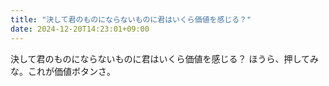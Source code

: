 ```yaml
---
title: "決して君のものにならないものに君はいくら価値を感じる？"
date: 2024-12-20T14:23:01+09:00
---
```

決して君のものにならないものに君はいくら価値を感じる？
ほうら、押してみな。これが価値ボタンさ。
